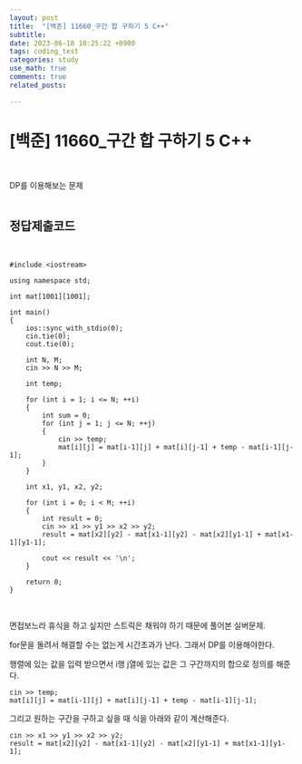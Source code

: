 ```yaml
---
layout: post
title:  "[백준] 11660_구간 합 구하기 5 C++"
subtitle:   
date: 2023-06-18 10:25:22 +0900
tags: coding_test
categories: study
use_math: true
comments: true
related_posts:

---
```


# [백준] 11660_구간 합 구하기 5 C++<br/>
<br/>

DP를 이용해보는 문제<br/>
<br/>

## 정답제출코드<br/>
<br/>

```
#include <iostream>

using namespace std;

int mat[1001][1001];

int main()
{
    ios::sync_with_stdio(0);
    cin.tie(0);
    cout.tie(0);

    int N, M;
    cin >> N >> M;

    int temp;

    for (int i = 1; i <= N; ++i)
    {
        int sum = 0;
        for (int j = 1; j <= N; ++j)
        {
            cin >> temp;
            mat[i][j] = mat[i-1][j] + mat[i][j-1] + temp - mat[i-1][j-1]; 
        }
    }

    int x1, y1, x2, y2;
    
    for (int i = 0; i < M; ++i)
    {
        int result = 0;
        cin >> x1 >> y1 >> x2 >> y2;
        result = mat[x2][y2] - mat[x1-1][y2] - mat[x2][y1-1] + mat[x1-1][y1-1]; 

        cout << result << '\n';
    }

    return 0;
}
```
<br/>

면접보느라 휴식을 하고 싶지만 스트릭은 채워야 하기 때문에 풀어본 실버문제.<br/>

for문을 돌려서 해결할 수는 없는게 시간초과가 난다. 그래서 DP를 이용해야한다.<br/>

행렬에 있는 값을 입력 받으면서 i행 j열에 있는 값은 그 구간까지의 합으로 정의를 해준다.<br/>

```
cin >> temp;
mat[i][j] = mat[i-1][j] + mat[i][j-1] + temp - mat[i-1][j-1]; 
```

그리고 원하는 구간을 구하고 싶을 때 식을 아래와 같이 계산해준다.<br/>

```
cin >> x1 >> y1 >> x2 >> y2;
result = mat[x2][y2] - mat[x1-1][y2] - mat[x2][y1-1] + mat[x1-1][y1-1];
```